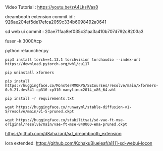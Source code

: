 Video Tutorial : https://youtu.be/zA4LksIVas8

dreambooth extension commit id : 926ae204ef5de17efca2059c334b6098492a0641

sd web ui commit : 20ae71faa8ef035c31aa3a410b707d792c8203a3

fuser -k 3000/tcp

python relauncher.py

```pip3 install torch==1.13.1 torchvision torchaudio --index-url https://download.pytorch.org/whl/cu117```

```pip uninstall xformers```

```pip install https://huggingface.co/MonsterMMORPG/SECourses/resolve/main/xformers-0.0.21.dev541-cp310-cp310-manylinux2014_x86_64.whl```

```pip install -r requirements.txt```

```wget https://huggingface.co/runwayml/stable-diffusion-v1-5/resolve/main/v1-5-pruned.ckpt```

```wget https://huggingface.co/stabilityai/sd-vae-ft-mse-original/resolve/main/vae-ft-mse-840000-ema-pruned.ckpt```

https://github.com/d8ahazard/sd_dreambooth_extension

lora extended: https://github.com/KohakuBlueleaf/a1111-sd-webui-locon

